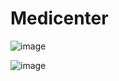 # Medicenter

![image](https://github.com/marcosgontijo/Medicenter/assets/61912797/642f14b3-17c4-4cc1-8b9e-cf5a09c4eef0)

![image](https://github.com/marcosgontijo/Medicenter/assets/61912797/10bd2da3-3d37-41d6-aca2-c4884d5094a7)

